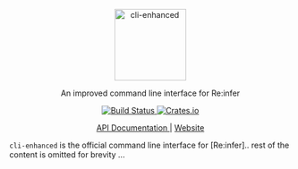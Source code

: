 <p align="center">
    <a href="https://reinfer.io">
    <img alt="cli-enhanced" src="https://user-images.githubusercontent.com/797170/86259580-19d33180-bbb4-11ea-9909-3c31251345f1.png" width="128">
  </a>
</p>

<p align="center">
  An improved command line interface for Re:infer
</p>

<p align="center">
  <a href="https://github.com/iingwen/cli-enhanced/actions?query=workflow%3ABuild">
    <img alt="Build Status" src="https://github.com/iingwen/cli-enhanced/workflows/Build/badge.svg">
  </a>

  <a href="https://crates.io/crates/cli-enhanced">
    <img alt="Crates.io" src="https://img.shields.io/crates/v/cli-enhanced.svg">
  </a>
</p>

<p align="center">
  <a href="https://reinfer.io/docs">
    API Documentation
  </a> | <a href="https://reinfer.io">
    Website
  </a>
</p>


`cli-enhanced` is the official command line interface for [Re:infer].. rest of the content is omitted for brevity ...